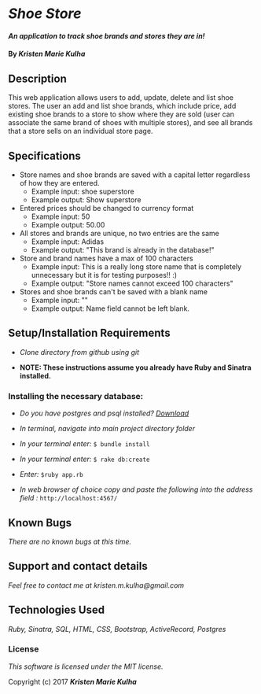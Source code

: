 # _Shoe Store_

#### _An application to track shoe brands and stores they are in!_

#### By _**Kristen Marie Kulha**_

## Description

This web application allows users to add, update, delete and list shoe stores. The user an add and list shoe brands, which include price, add existing shoe brands to a store to show where they are sold (user can associate the same brand of shoes with multiple stores), and see all brands that a store sells on an individual store page.

## Specifications
* Store names and shoe brands are saved with a capital letter regardless of how they are entered.
  * Example input: shoe superstore
  * Example output: Show superstore
* Entered prices should be changed to currency format
  * Example input: 50
  * Example output: 50.00
* All stores and brands are unique, no two entries are the same
  * Example input: Adidas
  * Example output: "This brand is already in the database!"
* Store and brand names have a max of 100 characters
  * Example input: This is a really long store name that is completely unnecessary but it is for testing purposes!! :)
  * Example output: "Store names cannot exceed 100 characters"
* Stores and shoe brands can't be saved with a blank name
  * Example input: ""
  * Example output: Name field cannot be left blank.

## Setup/Installation Requirements

* _Clone directory from github using git_

* __NOTE: These instructions assume you already have Ruby and Sinatra installed.__

### Installing the necessary database:

* _Do you have postgres and psql installed? [Download](https://www.postgresql.org/download/)_

* _In terminal, navigate into main project directory folder_

* _In your terminal enter:_ ``` $ bundle install ```

* _In your terminal enter:_ ``` $ rake db:create ```

* _Enter:_ ```$ruby app.rb```

* _In web browser of choice copy and paste the following into the address field :_ ```http://localhost:4567/```


## Known Bugs

_There are no known bugs at this time._

## Support and contact details

_Feel free to contact me at kristen.m.kulha@gmail.com_

## Technologies Used

_Ruby, Sinatra, SQL, HTML, CSS, Bootstrap, ActiveRecord, Postgres_

### License

*This software is licensed under the MIT license.*

Copyright (c) 2017 **_Kristen Marie Kulha_**
